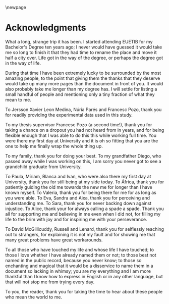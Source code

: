 \newpage
# Acknowledgments
What a long, strange trip it has been. I started attending EUETIB for my Bachelor's Degree ten years ago; I never would have guessed it would take me so long to finish it that they had time to rename the place and move it half a city over. Life got in the way of the degree, or perhaps the degree got in the way of life.

During that time I have been extremely lucky to be surrounded by the most amazing people, to the point that giving them the thanks that they deserve would take up many more pages than the document in front of you. It would also probably take me longer than my degree has. I will settle for listing a small handful of people and mentioning only a tiny fraction of what they mean to me.

To Jersson Xavier Leon Medina, Núria Parés and Francesc Pozo, thank you for readily providing the experimental data used in this study.

To my thesis supervisor Francesc Pozo (a second time!), thank you for taking a chance on a dropout you had not heard from in years, and for being flexible enough that I was able to do this this while working full time. You were there my first day at University and it is oh so fitting that you are the one to help me finally wrap the whole thing up.

To my family, thank you for doing your best. To my grandfather Diego, who passed away while I was working on this, I am sorry you never got to see a grandchild graduate from University.

To Paula, Míriam, Blanca and Ivan, who were also there my first day at University, thank you for still being at my side today. To África, thank you for patiently guiding the old me towards the new me for longer than I have known myself. To Valeria, thank you for being there for me for as long as you were able. To Eva, Sandra and Aixa, thank you for perceiving and understanding me. To Sara, thank you for never backing down against injustice. To Alice, thank your for always calling a spade a spade. Thank you all for supporting me and believing in me even when I did not, for filling my life to the brim with joy and for inspiring me with your perseverance.

To David McGillicuddy, Russell and Lenard, thank you for selflessly reaching out to strangers, for explaining it is not my fault and for showing me that many great problems have great workarounds.

To all those who have touched my life and whose life I have touched; to those I love whether I have already named them or not; to those best not named in the public record, because you never know; to those so enchanting and magical that it would be a disservice to name them in a document so lacking in whimsy; you are my everything and I am more thankful than I know how to express in English or in any other language, but that will not stop me from trying every day.

To you, the reader, thank you for taking the time to hear about these people who mean the world to me.

